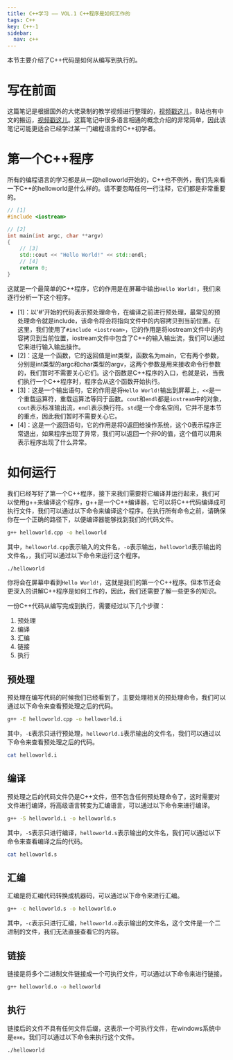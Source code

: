 ```yaml
---
title: C++学习 —— VOL.1 C++程序是如何工作的
tags: C++
key: C++-1
sidebar:
  nav: c++
---
```


本节主要介绍了C++代码是如何从编写到执行的。<!--more-->

# 写在前面

这篇笔记是根据国外的大佬录制的教学视频进行整理的，[视频戳这儿](https://www.youtube.com/watch?v=18c3MTX0PK0&list=PLlrATfBNZ98dudnM48yfGUldqGD0S4FFb)，B站也有中文的搬运，[视频戳这儿](https://www.bilibili.com/video/BV1N24y1B7nQ?p=2&vd_source=0307132b97183cff4ff2138cf704f827)。这篇笔记中很多语言相通的概念介绍的非常简单，因此该笔记可能更适合已经学过某一门编程语言的C++初学者。

# 第一个C++程序

所有的编程语言的学习都是从一段helloworld开始的，C++也不例外，我们先来看一下C++的helloworld是什么样的。请不要忽略任何一行注释，它们都是非常重要的。

```cpp
// [1]
#include <iostream>

// [2]
int main(int argc, char **argv)
{
    // [3]
    std::cout << "Hello World!" << std::endl;
    // [4]
    return 0;
}
```

这就是一个最简单的C++程序，它的作用是在屏幕中输出`Hello World!`，我们来逐行分析一下这个程序。
- [1]：以'#'开始的代码表示预处理命令，在编译之前进行预处理，最常见的预处理命令就是include，该命令将会将指向文件中的内容拷贝到当前位置。在这里，我们使用了`#include <iostream>`，它的作用是将iostream文件中的内容拷贝到当前位置，iostream文件中包含了C++的输入输出流，我们可以通过它来进行输入输出操作。
- [2]：这是一个函数，它的返回值是int类型，函数名为main，它有两个参数，分别是int类型的argc和char类型的argv，这两个参数是用来接收命令行参数的，我们暂时不需要关心它们。这个函数是C++程序的入口，也就是说，当我们执行一个C++程序时，程序会从这个函数开始执行。
- [3]：这是一个输出语句，它的作用是将`Hello World!`输出到屏幕上，`<<`是一个重载运算符，重载运算法等同于函数。`cout`和`endl`都是`iostream`中的对象，`cout`表示标准输出流，`endl`表示换行符。`std`是一个命名空间，它并不是本节的重点，因此我们暂时不需要关心它。
- [4]：这是一个返回语句，它的作用是将0返回给操作系统，这个0表示程序正常退出，如果程序出现了异常，我们可以返回一个非0的值，这个值可以用来表示程序出现了什么异常。

# 如何运行

我们已经写好了第一个C++程序，接下来我们需要将它编译并运行起来，我们可以使用g++来编译这个程序，g++是一个C++编译器，它可以将C++代码编译成可执行文件，我们可以通过以下命令来编译这个程序。在执行所有命令之前，请确保你在一个正确的路径下，以便编译器能够找到我们的代码文件。

```bash
g++ helloworld.cpp -o helloworld 
```

其中，`helloworld.cpp`表示输入的文件名，`-o`表示输出，`helloworld`表示输出的文件名，，我们可以通过以下命令来运行这个程序。

```bash
./helloworld
```

你将会在屏幕中看到`Hello World!`，这就是我们的第一个C++程序。但本节还会更深入的讲解C++程序是如何工作的，因此，我们还需要了解一些更多的知识。

一份C++代码从编写完成到执行，需要经过以下几个步骤：
1. 预处理
2. 编译
3. 汇编
4. 链接
5. 执行

## 预处理

预处理在编写代码的时候我们已经看到了，主要处理相关的预处理命令，我们可以通过以下命令来查看预处理之后的代码。

```bash
g++ -E helloworld.cpp -o helloworld.i
```

其中，`-E`表示只进行预处理，`helloworld.i`表示输出的文件名，我们可以通过以下命令来查看预处理之后的代码。

```bash
cat helloworld.i
```

## 编译

预处理之后的代码文件仍是C++文件，但不包含任何预处理命令了，这时需要对文件进行编译，将高级语言转变为汇编语言，可以通过以下命令来进行编译。

```bash
g++ -S helloworld.i -o helloworld.s
```

其中，`-S`表示只进行编译，`helloworld.s`表示输出的文件名，我们可以通过以下命令来查看编译之后的代码。

```bash
cat helloworld.s
```

## 汇编

汇编是将汇编代码转换成机器码，可以通过以下命令来进行汇编。

```bash
g++ -c helloworld.s -o helloworld.o
```

其中，`-c`表示只进行汇编，`helloworld.o`表示输出的文件名，这个文件是一个二进制的文件，我们无法直接查看它的内容。

## 链接

链接是将多个二进制文件链接成一个可执行文件，可以通过以下命令来进行链接。

```bash
g++ helloworld.o -o helloworld
```

## 执行

链接后的文件不具有任何文件后缀，这表示一个可执行文件，在windows系统中是`exe`。我们可以通过以下命令来执行这个文件。

```bash
./helloworld
```